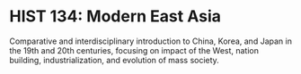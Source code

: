 # HIST 134: Modern East Asia

Comparative and interdisciplinary introduction to China, Korea, and Japan in the 19th and 20th centuries, focusing on impact of the West, nation building, industrialization, and evolution of mass society.